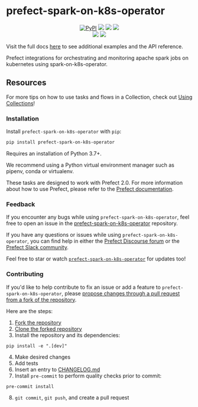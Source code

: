 # prefect-spark-on-k8s-operator

<p align="center">
    <!--- Insert a cover image here -->
    <!--- <br> -->
    <a href="https://pypi.python.org/pypi/prefect-spark-on-k8s-operator/" alt="PyPI version">
        <img alt="PyPI" src="https://img.shields.io/pypi/v/prefect-spark-on-k8s-operator?color=0052FF&labelColor=090422"></a>
    <a href="https://github.com/arthur_dent/prefect-spark-on-k8s-operator/" alt="Stars">
        <img src="https://img.shields.io/github/stars/arthur_dent/prefect-spark-on-k8s-operator?color=0052FF&labelColor=090422" /></a>
    <a href="https://pypistats.org/packages/prefect-spark-on-k8s-operator/" alt="Downloads">
        <img src="https://img.shields.io/pypi/dm/prefect-spark-on-k8s-operator?color=0052FF&labelColor=090422" /></a>
    <a href="https://github.com/arthur_dent/prefect-spark-on-k8s-operator/pulse" alt="Activity">
        <img src="https://img.shields.io/github/commit-activity/m/arthur_dent/prefect-spark-on-k8s-operator?color=0052FF&labelColor=090422" /></a>
    <br>
    <a href="https://prefect-community.slack.com" alt="Slack">
        <img src="https://img.shields.io/badge/slack-join_community-red.svg?color=0052FF&labelColor=090422&logo=slack" /></a>
    <a href="https://discourse.prefect.io/" alt="Discourse">
        <img src="https://img.shields.io/badge/discourse-browse_forum-red.svg?color=0052FF&labelColor=090422&logo=discourse" /></a>
</p>

Visit the full docs [here](https://arthur_dent.github.io/prefect-spark-on-k8s-operator) to see additional examples and the API reference.

Prefect integrations for orchestrating and monitoring apache spark jobs on kubernetes using spark-on-k8s-operator.


<!--- ### Add a real-world example of how to use this Collection here

Offer some motivation on why this helps.

After installing `prefect-spark-on-k8s-operator` and [saving the credentials](#saving-credentials-to-block), you can easily use it within your flows to help you achieve the aforementioned benefits!

```python
from prefect import flow, get_run_logger
```

--->

## Resources

For more tips on how to use tasks and flows in a Collection, check out [Using Collections](https://docs.prefect.io/collections/usage/)!

### Installation

Install `prefect-spark-on-k8s-operator` with `pip`:

```bash
pip install prefect-spark-on-k8s-operator
```

Requires an installation of Python 3.7+.

We recommend using a Python virtual environment manager such as pipenv, conda or virtualenv.

These tasks are designed to work with Prefect 2.0. For more information about how to use Prefect, please refer to the [Prefect documentation](https://docs.prefect.io/).

<!--- ### Saving credentials to block

Note, to use the `load` method on Blocks, you must already have a block document [saved through code](https://docs.prefect.io/concepts/blocks/#saving-blocks) or [saved through the UI](https://docs.prefect.io/ui/blocks/).

Below is a walkthrough on saving block documents through code.

1. Head over to <SERVICE_URL>.
2. Login to your <SERVICE> account.
3. Click "+ Create new secret key".
4. Copy the generated API key.
5. Create a short script, replacing the placeholders (or do so in the UI).

```python
from prefect_spark_on_k8s_operator import Block
Block(api_key="API_KEY_PLACEHOLDER").save("BLOCK_NAME_PLACEHOLDER")
```

Congrats! You can now easily load the saved block, which holds your credentials:

```python
from prefect_spark_on_k8s_operator import Block
Block.load("BLOCK_NAME_PLACEHOLDER")
```

!!! info "Registering blocks"

    Register blocks in this module to
    [view and edit them](https://docs.prefect.io/ui/blocks/)
    on Prefect Cloud:

    ```bash
    prefect block register -m prefect_spark_on_k8s_operator
    ```

A list of available blocks in `prefect-spark-on-k8s-operator` and their setup instructions can be found [here](https://arthur_dent.github.io/prefect-spark-on-k8s-operator/blocks_catalog).

--->

### Feedback

If you encounter any bugs while using `prefect-spark-on-k8s-operator`, feel free to open an issue in the [prefect-spark-on-k8s-operator](https://github.com/arthur_dent/prefect-spark-on-k8s-operator) repository.

If you have any questions or issues while using `prefect-spark-on-k8s-operator`, you can find help in either the [Prefect Discourse forum](https://discourse.prefect.io/) or the [Prefect Slack community](https://prefect.io/slack).

Feel free to star or watch [`prefect-spark-on-k8s-operator`](https://github.com/arthur_dent/prefect-spark-on-k8s-operator) for updates too!

### Contributing

If you'd like to help contribute to fix an issue or add a feature to `prefect-spark-on-k8s-operator`, please [propose changes through a pull request from a fork of the repository](https://docs.github.com/en/pull-requests/collaborating-with-pull-requests/proposing-changes-to-your-work-with-pull-requests/creating-a-pull-request-from-a-fork).

Here are the steps:

1. [Fork the repository](https://docs.github.com/en/get-started/quickstart/fork-a-repo#forking-a-repository)
2. [Clone the forked repository](https://docs.github.com/en/get-started/quickstart/fork-a-repo#cloning-your-forked-repository)
3. Install the repository and its dependencies:
```
pip install -e ".[dev]"
```
4. Make desired changes
5. Add tests
6. Insert an entry to [CHANGELOG.md](https://github.com/arthur_dent/prefect-spark-on-k8s-operator/blob/main/CHANGELOG.md)
7. Install `pre-commit` to perform quality checks prior to commit:
```
pre-commit install
```
8. `git commit`, `git push`, and create a pull request

